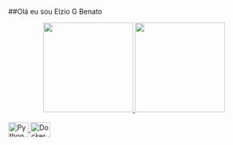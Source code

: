##Olá eu sou Elzio G Benato
<div align="center">
  <a href="https://github.com/ElzioBenato">
  <img height="180em" src="https://github-readme-stats.vercel.app/api?username=ElzioBenato&show_icons=true&theme=dracula&include_all_commits=true&count_private=true"/>
  <img height="180em" src="https://github-readme-stats.vercel.app/api/top-langs/?username=ElzioBenato&layout=compact&langs_count=7&theme=dracula"/>
</div>
  
<div style="display: inline_block"><br>
  <img align="center" alt="Python" height="30" width="40" src="https://cdn.jsdelivr.net/gh/devicons/devicon/icons/python/python-original.svg">
  <img align="center" alt="Docker" height="30" width="40"  src="https://cdn.jsdelivr.net/gh/devicons/devicon/icons/docker/docker-original.svg">          
</div>
